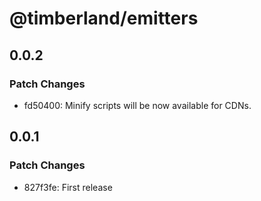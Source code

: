 # @timberland/emitters

## 0.0.2

### Patch Changes

- fd50400: Minify scripts will be now available for CDNs.

## 0.0.1

### Patch Changes

- 827f3fe: First release
